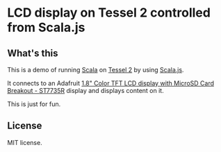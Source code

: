 # LCD display on Tessel 2 controlled from Scala.js 

## What's this

This is a demo of running [Scala](http://www.scala-lang.org/) on [Tessel 2](https://tessel.io/) by using [Scala.js](https://www.scala-js.org/).

It connects to an Adafruit [1.8" Color TFT LCD display with MicroSD Card Breakout - ST7735R](https://www.adafruit.com/products/358) display and displays content on it.
 
This is just for fun.

## License

MIT license.